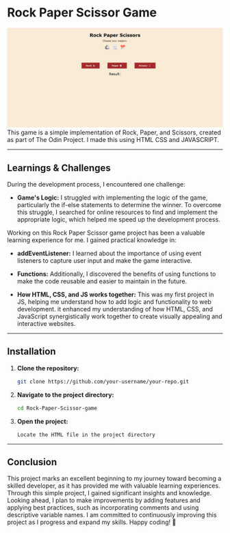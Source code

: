 # Rock Paper Scissor Game

![Game User Interface](gameui.png)
This game is a simple implementation of Rock, Paper, and Scissors, created as part of The Odin Project. I made this using HTML CSS and JAVASCRIPT. 

---

## Learnings & Challenges

During the development process, I encountered one challenge:
- **Game's Logic:** I struggled with implementing the logic of the game, particularly the if-else statements to determine the winner. To overcome this struggle, I searched for online resources to find and implement the appropriate logic, which helped me speed up the development process. 

Working on this Rock Paper Scissor game project has been a valuable learning experience for me. I gained practical knowledge in:
- **addEventListener:**  I learned about the importance of using event listeners to capture user input and make the game interactive.
 
- **Functions:** Additionally, I discovered the benefits of using functions to make the code reusable and easier to maintain in the future.
  
- **How HTML, CSS, and JS works together:** This was my first project in JS, helping me understand how to add logic and functionality to web development. it enhanced my understanding of how HTML, CSS, and JavaScript synergistically work together to create visually appealing and interactive websites.
  
---

## Installation
1. **Clone the repository:**

   ```bash
   git clone https://github.com/your-username/your-repo.git

2. **Navigate to the project directory:**
   
    ```bash
    cd Rock-Paper-Scissor-game 
3. **Open the project:**
     ```
     Locate the HTML file in the project directory 
    ```
---

## Conclusion
This project marks an excellent beginning to my journey toward becoming a skilled developer, as it has provided me with valuable learning experiences. Through this simple project, I gained significant insights and knowledge. Looking ahead, I plan to make improvements by adding features and applying best practices, such as incorporating comments and using descriptive variable names. I am committed to continuously improving this project as I progress and expand my skills. Happy coding! 🚀